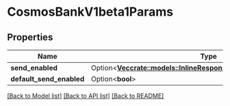 # CosmosBankV1beta1Params

## Properties

Name | Type | Description | Notes
------------ | ------------- | ------------- | -------------
**send_enabled** | Option<[**Vec<crate::models::InlineResponse20029ParamsSendEnabled>**](inline_response_200_29_params_send_enabled.md)> |  | [optional]
**default_send_enabled** | Option<**bool**> |  | [optional]

[[Back to Model list]](../README.md#documentation-for-models) [[Back to API list]](../README.md#documentation-for-api-endpoints) [[Back to README]](../README.md)


